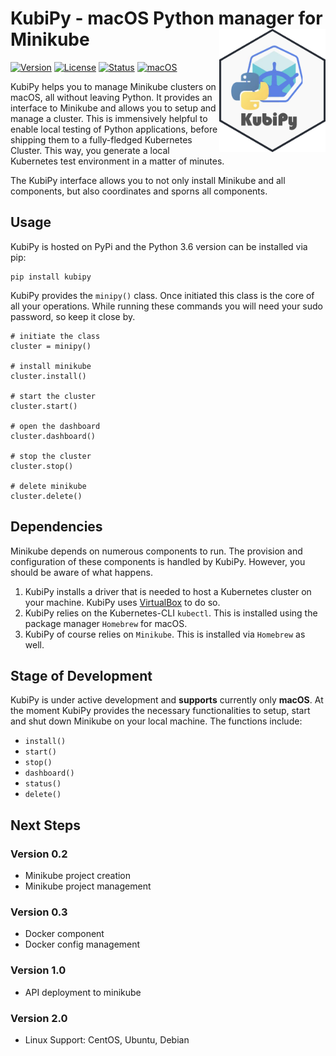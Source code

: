 # KubiPy - macOS Python manager for Minikube <img src="docs/kubipy_sticker.png" width=170 align="right" />

[![Version](https://img.shields.io/pypi/v/kubipy.svg)](https://pypi.org/project/kubipy/)
[![License](https://img.shields.io/pypi/l/kubipy.svg)](https://raw.githubusercontent.com/LJstroemsdoerfer/kubipy/master/LICENSE)
[![Status](https://img.shields.io/badge/status-stable-green.svg?maxAge=3600)](https://pypi.org/project/kubipy/)
[![macOS](https://img.shields.io/badge/macOS-stable-green.svg?maxAge=3600)](https://pypi.org/project/kubipy/)

KubiPy helps you to manage Minikube clusters on macOS, all without leaving Python. It provides an interface to Minikube and allows you to setup and manage a cluster. This is immensively helpful to enable local testing of Python applications, before shipping them to a fully-fledged Kubernetes Cluster. This way, you generate a local Kubernetes test environment in a matter of minutes.

The KubiPy interface allows you to not only install Minikube and all components, but also coordinates and sporns all components.

## Usage

KubiPy is hosted on PyPi and the Python 3.6 version can be installed via pip:

    pip install kubipy

KubiPy provides the <code>minipy()</code> class. Once initiated this class is the core of all your operations. While running these commands you will need your sudo password, so keep it close by.

    # initiate the class 
    cluster = minipy()

    # install minikube
    cluster.install()

    # start the cluster
    cluster.start()

    # open the dashboard
    cluster.dashboard()

    # stop the cluster
    cluster.stop()

    # delete minikube
    cluster.delete()

## Dependencies

Minikube depends on numerous components to run. The provision and configuration of these components is handled by KubiPy. However, you should be aware of what happens. 

<ol>
    <li>KubiPy installs a driver that is needed to host a Kubernetes cluster on your machine. KubiPy uses <a href="https://www.virtualbox.org/">VirtualBox</a> to do so.</li>
    <li>KubiPy relies on the Kubernetes-CLI <code>kubectl</code>. This is installed using the package manager <code>Homebrew</code> for macOS.</li>
    <li>KubiPy of course relies on <code>Minikube</code>. This is installed via <code>Homebrew</code> as well.</li>
</ol>

## Stage of Development

KubiPy is under active development and <b>supports</b> currently only <b>macOS</b>. At the moment KubiPy provides the necessary functionalities to setup, start and shut down Minikube on your local machine. The functions include:

<ul>
    <li><code>install()</code></li>
    <li><code>start()</code></li>
    <li><code>stop()</code></li>
    <li><code>dashboard()</code></li>
    <li><code>status()</code></li>
    <li><code>delete()</code></li>
</ul>

## Next Steps

### Version 0.2
<ul>
    <li>Minikube project creation</li>
    <li>Minikube project management</li>
</ul>

### Version 0.3
<ul>
    <li>Docker component</li>
    <li>Docker config management</li>
</ul>

### Version 1.0
<ul>
    <li>API deployment to minikube</li>
</ul>

### Version 2.0
<ul>
    <li>Linux Support: CentOS, Ubuntu, Debian</li>
</ul>